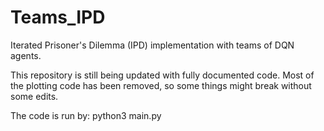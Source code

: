# Teams_IPD
Iterated Prisoner's Dilemma (IPD) implementation with teams of DQN agents.

This repository is still being updated with fully documented code. Most of the plotting code has been removed, so some things might break without some edits.

The code is run by: python3 main.py
